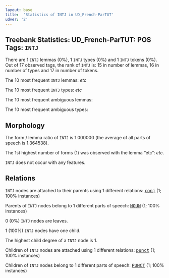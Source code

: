 ```yaml
---
layout: base
title:  'Statistics of INTJ in UD_French-ParTUT'
udver: '2'
---
```


## Treebank Statistics: UD_French-ParTUT: POS Tags: `INTJ`

There are 1 `INTJ` lemmas (0%), 1 `INTJ` types (0%) and 1 `INTJ` tokens (0%).
Out of 17 observed tags, the rank of `INTJ` is: 15 in number of lemmas, 16 in number of types and 17 in number of tokens.

The 10 most frequent `INTJ` lemmas: <em>etc</em>

The 10 most frequent `INTJ` types:  <em>etc</em>

The 10 most frequent ambiguous lemmas: 

The 10 most frequent ambiguous types:  



## Morphology

The form / lemma ratio of `INTJ` is 1.000000 (the average of all parts of speech is 1.364538).

The 1st highest number of forms (1) was observed with the lemma “etc”: <em>etc</em>.

`INTJ` does not occur with any features.


## Relations

`INTJ` nodes are attached to their parents using 1 different relations: <tt><a href="fr_partut-dep-conj.html">conj</a></tt> (1; 100% instances)

Parents of `INTJ` nodes belong to 1 different parts of speech: <tt><a href="fr_partut-pos-NOUN.html">NOUN</a></tt> (1; 100% instances)

0 (0%) `INTJ` nodes are leaves.

1 (100%) `INTJ` nodes have one child.

The highest child degree of a `INTJ` node is 1.

Children of `INTJ` nodes are attached using 1 different relations: <tt><a href="fr_partut-dep-punct.html">punct</a></tt> (1; 100% instances)

Children of `INTJ` nodes belong to 1 different parts of speech: <tt><a href="fr_partut-pos-PUNCT.html">PUNCT</a></tt> (1; 100% instances)

